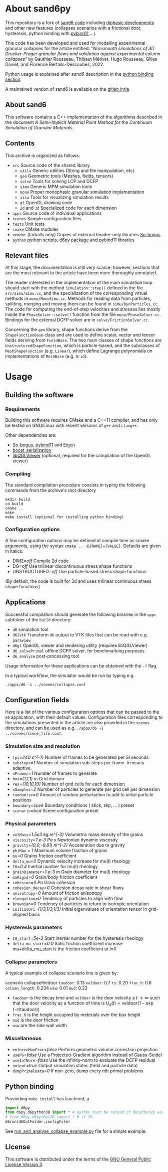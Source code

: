 
# About sand6py

This repository is a fork of [sand6 code][1] including [diphasic developments][2] and other new features (collapses scenarios with a frictional door, hysteresis, python binding with [pybind11][4],...).

This code has been developed and used for modelling experimental granular collapses for the article entitled: "*Nonsmooth simulations of 3D Drucker-Prager granular flows and validation against experimental column collapses*" by Gauthier Rousseau, Thibaut Métivet, Hugo Rousseau, Gilles Daviet, and Florence Bertails-Descoubes, 2022.

Python usage is explained after *sand6* description in the [python binding section](#python-binding).

A maintained version of sand6 is available on the [gitlab Inria](https://gitlab.inria.fr/elan-public-code/sand6).

## About sand6

This software contains a C++ implementation of the algorithms described in the document
*A Semi-Implicit Material Point Method for the Continuum Simulation of Granular Materials*.

## Contents

This archive is organized as follows:

- `src`    Source code of the shared library
  - `utils`  Generic utilities (String and file manipulation, etc)
  - `geo`    Geometric tools (Meshes, fields, tensors)
  - `solve`  Tools for solving LCP and DCFP
  - `simu`   Generic MPM simulation tools
  - `mono`   Proper monophasic granular simulation implementation
  - `visu`   Tools for visualizing simulation results
  - `gl`     OpenGL drawing code
  - `2d` and `3d` Specialized code for each dimension
- `apps`   Source code of individual applications
- `scenes` Sample configuration files
- `tests`  Unit tests
- `cmake`  CMake modules
- `vendor` (tarballs only) Copies of external header-only libraries [So-bogus][3]
- `python` python scripts, d6py package and [pybind11][4] libraries

## Relevant files

At this stage, the documentation is still very scarce; however, sections
that are the most relevant to the article have been more thoroughly annotated.

The reader interested in the implementation of the main simulation loop should start with the method `Simulation::step()` defined in the file `src/simu/Simu.cc`, and the specialization of the corresponding virtual methods in `mono/MonoSimu.cc`.
Methods for reading data from particles, splitting, merging and moving them can be found in `simu/DynParticles.cc`.
The code for computing the end-of-step velocities and stresses lies mostly inside
the `PhaseSolver::solve()` function from the file `mono/PhaseSolver.cc`.
Bindings for the external DCFP solver are in `solve/FrictionSolver.cc`.

Concerning the `geo` library, shape functions derive from the `ShapeFunctionBase` class
and are used to define scalar, vector and tensor fields deriving from `FieldBase`.
The two main classes of shape functions are `UnstructuredShapeFunction`, which is particle-based,
and the subclasses of `MeshShapeFunction` (e.g. `Linear`), which define Lagrange polynomials
on implementations of `MeshBase` (e.g. `Grid`).

# Usage

## Building the software

### Requirements

Building this software requires CMake and a C++11 compiler, and has
only be tested on GNU/Linux with recent versions of `g++` and `clang++`.

Other dependencies are:

- [So-bogus][3], [pybind11][4] and [Eigen][5]
- [boost\_serialization][6]
- [libQGLViewer][7] (optional, required for the compilation of the OpenGL viewer)

### Compiling

The standard compilation procedure consists in typing the following
commands from the archive's root directory

```shell
mkdir build
cd build
cmake ..
make
make install (optional for installing python binding)
```

### Configuration options

A few configuration options may be defined at compile time as cmake arguments,
using the syntax `cmake .. -D{NAME}={VALUE}`. Defaults are given in italics.

- DIM2=*off*         Compile 2d code
- DG=*off*           Use trilinear discontinuous stress shape functions
- UNSTRUCTURED=*off* Use particle-based stress shape functions

(By default, the code is built for 3d and uses trilinear continuous stress shape functions)

## Applications

Successful compilation should generate the following binaries in the `apps` subfolder of the `build` directory:

- `d6` simulation tool
- `d62vtk` Transform `d6` output to VTK files that can be read with e.g. `paraview`
- `d6gl` OpenGL viewer and rendering utility (requires libQGLViewer)
- `d6_solvePrimal` offline DCFP solver, for benchmarking purposes
- `d6_analyze` post-processing tool

Usage information for these applications can be obtained with the `-?` flag.

In a typical workflow, the simulator would be run by typing e.g.

```shell
./apps/d6 -i ../scenes/collapse.conf
```

## Configuration fields

Here is a list of the various configuration options that can be passed to the `d6` application, with their default values. Configuration files corresponding to the simulations presented in the article are also provided in the `scenes` directory, and can be used as e.g. `./apps/d6 -i ../scenes/scene_file.conf`.

### Simulation size and resolution

- `fps`=*240 s^{-1}*  Number of frames to be generated per SI seconds
- `substeps`=*1*      Number of simulation sub-steps per frame. `0` means adaptive.
- `nFrames`=*1*       Number of frames to generate
- `box`=*(1,1,1) m*   Grid domain
- `res`=*(10,10,10)*  Number of grid cells for each dimension
- `nSamples`=*2*      Number of particles to generate per grid cell per dimension
- `randomize`=*0*     Amount of random perturbation to add to initial particle positions
- `boundary`=*cuve*   Boundary conditions ( stick, slip, ... ) preset
- `scenario`=*bed*    Scene configuration preset

### Physical parameters

- `volMass`=*1.5e3 kg.m^{-3}*     Volumetric mass density of the grains
- `viscosity`=*1.e-3 Pa s*        Newtonian dynamic viscosity
- `gravity`=*(0,0,-9.81) m^{-2}*  Acceleration due to gravity
- `phiMax` = *1*        Maximum volume fraction of grains
- `mu`=*0*                     Grains friction coefficient
- `delta_mu`=*0*               Dynamic velocity increase for mu(I) rheology
- `I0`=*0.4*                   Inertial number for mu(I) rheology
- `grainDiameter`=*1.e-3 m*    Grain diameter for mu(I) rheology
- `muRigid`=*0*     Grain/body friction coefficient
- `cohesion`=*0 Pa*   Grain cohesion
- `cohesion_decay`=*0*     Cohesion decay rate in shear flows
- `anisotropy`=*0*         Amount of friction anisotropy
- `elongation`=*0*         Tendency of particles to align with flow
- `brownian`=*0*          Tendency of particles to return to isotropic orientation
- `initialOri`=*(1/3,1/3,1/3)* Initial eigenvalues of orientation tensor in grid-aligned basis

### Hysteresis parameters

- `I0_start`=*5e-3*     Start Inertial number for the hysteresis rheology 
- `delta_mu_start`=*0.0*  Satic friction coefficient increase mu+delta_mu_start is the friciton coefficient at I=0

### Collapse parameters

A typical example of collapse scenario line is given by:

scenario	collapselhedoor	`taudoor`: 0.13	`veldoor`: 0.7	`ts`: 0.20	`frac_h`: 0.8	`column_length`: 0.234	`wsw`: 0.01	`mud`: 0.23

- `taudoor` is the decay time and `veldoor` is the door velocity a $`t \rightarrow \infty`$ such that the door velocity as a function of time is $`U_d (t)=\text{veldoor}(1-\exp(-t/\text{taudoor}))`$
- `frac_h` is the height occupied by meterials over the box height
- `mud` is the door friction
- `wsw` are the side wall width

### Miscellaneous

- `enforceMaxFrac`=*false*  Perform geometric volume correction projection
- `usePG`=*false*    Use a Projected-Gradient algorithm instead of Gauss-Seidel
- `useInfNorm`=*false*  Use the infinity-norm to evaluate the DCFP residual
- `output`=*true*       Output simulation states (field and particle data)
- `dumpPrimalData`=*0*  If non-zero, dump every *n*th primal problems

## Python binding

Provinding `make install` has lauchned, a 

```python
import d6py
from d6py.d6python3D import * # python must be reload if d6python2D was imported
# from d6py.d6python2D import * # if 2D
d6run(d6OutFolder,configFile)
```

See [run_and_analyse_collapse_example.py](python/run_and_analyse_collapse_example.py) file for a simple example.

## License

This software is distributed under the terms of the [GNU General Public License Version 3][7].



[1]: http://gdaviet.fr/code/sand6/ "Modeling and simulating complex materials subject to frictional contact: Application to fibrous and granular media. Diss. Ph. D. Dissertation. Université Grenoble Alpes. tel.archives-ouvertes.fr/tel-01684673, 201"
[2]: https://hal.inria.fr/hal-01458951 "Simulation of Drucker–Prager granular flows inside Newtonian fluids"
[3]: http://gdaviet.fr/code/bogus   "So-bogus, Coulomb friction solver"
[4]: https://pybind11.readthedocs.io/en/stable/index.html  "Seamless operability between C++11 and Python"
[5]: http://www.boost.org/doc/libs/release/libs/serialization/ "Boost serialization library"
[6]: http://libqglviewer.com        "Qt-base OpenGL viewer framework"
[7]: http://www.gnu.org/licenses/gpl-3.0.en.html "GNU General Public License Version 3"

